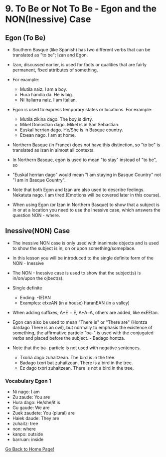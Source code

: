 # 9. To Be or Not To Be - Egon and the NON(Inessive) Case

## Egon (To Be)

*   Southern Basque (like Spanish) has two different verbs that can be translated as "to be"; Izan and Egon.
*   Izan, discussed earlier, is used for facts or qualities that are fairly permanent, fixed attributes of something.
*   For example:
    
    *   Mutila naiz. I am a boy.
    *   Hura handia da. He is big.
    *   Ni Italiarra naiz. I am Italian.
    
    
    
*   Egon is used to express temporary states or locations. For example:
    
    *   Mutila zikina dago. The boy is dirty.
    *   Mikel Donostian dago. Mikel is in San Sebastian.
    *   Euskal herrian dago. He/She is in Basque country.
    *   Etxean nago. I am at home.
    
    
    
*   Northern Basque (in France) does not have this distinction, so "to be" is translated as izan in almost all contexts.
*   In Northern Basque, egon is used to mean "to stay" instead of "to be", so
*   "Euskal herrian dago" would mean "I am staying in Basque Country" not "I am in Basque Country".
*   Note that both Egon and Izan are also used to describe feelings. Nekatuta nago. I am tired.(Emotions will be covered later in this course).
*   When using Egon (or Izan in Northern Basque) to show that a subject is in or at a location you need to use the Inessive case, which answers the question NON - where.

## Inessive(NON) Case

*   The inessive NON case is only used with inanimate objects and is used to show the subject is in, on or upon something/someplace.
*   In this lesson you will be introduced to the single definite form of the NON - Inessive
*   The NON - Inessive case is used to show that the subject(s) is in/on/upon the ojbect(s).
*   Single definite
    
    *   Ending: -(E)AN
    *   Examples: etxeAN (in a house) haranEAN (in a valley)
    
    
    
*   When adding suffixes, A+E = E, A+A=A, others are added, like exEEtan.
*   Egon can also be used to mean "There is" or "There are" (Hontza da/dago There is an owl), but normally to emphasis the existence of something, the affirmative particle "ba-" is used with the conjugated verbs and placed before the subject. - Badago hontza.
*   Note that the ba- particle is not used with negative sentences.
    
    *   Txoria dago zuhaitzean. The bird is in the tree.
    *   Badago txori bat zuhaitzean. There is a bird in the tree.
    *   Ez dago txori zuhaitzean. There is not a bird in the tree.
    
    
    

### Vocabulary Egon 1

*   Ni nago: I am
*   Zu zaude: You are
*   Hura dago: He/she/it is
*   Gu gaude: We are
*   Zuek zaudete: You (plural) are
*   Haiek daude: They are
*   zuhaitz: tree
*   non: where
*   kanpo: outside
*   barruan: inside

[ Go Back to Home Page!](..)
